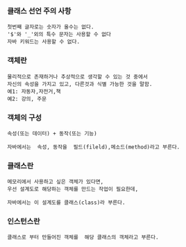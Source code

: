 ### 클래스 선언 주의 사항
	첫번째 글자로는 숫자가 올수는 없다.
	'$'와 '_'외의 특수 문자는 사용할 수 없다
	자바 키워드는 사용할 수 없다.

### 객체란
	물리적으로 존재하거나 추상적으로 생각할 수 있는 것 중에서 
	자신의 속성을 가지고 있고, 다른것과 식별 가능한 것을 말함.
	예1: 자동자,자전거,책
	예2: 강의, 주문

### 객체의 구성
	속성(또는 데이터) + 동작(또는 기능)
	
	자바에서는  속성, 동작을  필드(fileld),메소드(method)라고 부른다.

### 클래스란
	메모리에서 사용하고 싶은 객체가 있다면,
	우선 설계도로 해당하는 객체를 만드는 작업이 필요한데,
	
	자바에서는 이 설계도를 클래스(class)라 부른다.

### 인스턴스란
	클래스로 부터 만들어진 객체를  해당 클래스의 객체라고 부른다.


